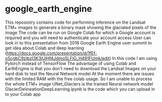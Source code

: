# google_earth_engine
This reposiotry contains code for performing inference on the Landsat ETM+ images to generate a binary mask showing the glaciated pixels of the image
The code can be run on Google Colab for which a Google account is required and you will need to authenticate your account access
User can look in to this presentation from 2018 Google Earth Engine user summit to get idea about Colab and deep learning 
(https://docs.google.com/presentation/d/1fEf-oScgbC9zjbzI3K3jUlHf4JdmoSLFiG_H491FUmk/edit)
In this code I am using Pytorch instead of TensorFlow
The advantage of using Colab and EarthEngine is that you don't need to download the Landsat Images on your hard disk to test the Neural Network model
At the moment there are issues with the limited RAM with the free colab usage. So I am unable to process the whole ETM+ image
UNet_Glaciers is the trained Neural network model
GlacierDelineationDeepLearning.ipynb is the code which you can upload in to your Colab app
